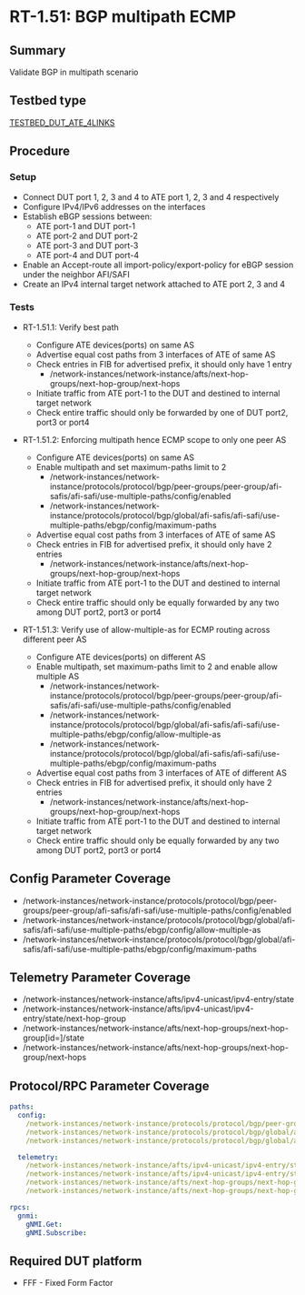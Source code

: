 # RT-1.51: BGP multipath ECMP

## Summary

Validate BGP in multipath scenario

## Testbed type

[TESTBED_DUT_ATE_4LINKS](https://github.com/openconfig/featureprofiles/blob/main/topologies/atedut_4.testbed)

## Procedure

### Setup

*   Connect DUT port 1, 2, 3 and 4 to ATE port 1, 2, 3 and 4 respectively
*   Configure IPv4/IPv6 addresses on the interfaces
*   Establish eBGP sessions between:
    *   ATE port-1 and DUT port-1
    *   ATE port-2 and DUT port-2
    *   ATE port-3 and DUT port-3
    *   ATE port-4 and DUT port-4
*   Enable an Accept-route all import-policy/export-policy for eBGP session
    under the neighbor AFI/SAFI
*   Create an IPv4 internal target network attached to ATE port 2, 3 and 4

### Tests

*   RT-1.51.1: Verify best path

    *   Configure ATE devices(ports) on same AS
    *   Advertise equal cost paths from 3 interfaces of ATE of same AS
    *   Check entries in FIB for advertised prefix, it should only have 1 entry
        *   /network-instances/network-instance/afts/next-hop-groups/next-hop-group/next-hops
    *   Initiate traffic from ATE port-1 to the DUT and destined to internal
        target network
    *   Check entire traffic should only be forwarded by one of DUT port2, port3
        or port4

*   RT-1.51.2: Enforcing multipath hence ECMP scope to only one peer AS

    *   Configure ATE devices(ports) on same AS
    *   Enable multipath and set maximum-paths limit to 2
        *   /network-instances/network-instance/protocols/protocol/bgp/peer-groups/peer-group/afi-safis/afi-safi/use-multiple-paths/config/enabled
        *   /network-instances/network-instance/protocols/protocol/bgp/global/afi-safis/afi-safi/use-multiple-paths/ebgp/config/maximum-paths
    *   Advertise equal cost paths from 3 interfaces of ATE of same AS
    *   Check entries in FIB for advertised prefix, it should only have 2
        entries
        *   /network-instances/network-instance/afts/next-hop-groups/next-hop-group/next-hops
    *   Initiate traffic from ATE port-1 to the DUT and destined to internal
        target network
    *   Check entire traffic should only be equally forwarded by any two among DUT
        port2, port3 or port4

*   RT-1.51.3: Verify use of allow-multiple-as for ECMP routing across different
    peer AS

    *   Configure ATE devices(ports) on different AS
    *   Enable multipath, set maximum-paths limit to 2 and enable allow multiple
        AS
        *   /network-instances/network-instance/protocols/protocol/bgp/peer-groups/peer-group/afi-safis/afi-safi/use-multiple-paths/config/enabled
        *   /network-instances/network-instance/protocols/protocol/bgp/global/afi-safis/afi-safi/use-multiple-paths/ebgp/config/allow-multiple-as
        *   /network-instances/network-instance/protocols/protocol/bgp/global/afi-safis/afi-safi/use-multiple-paths/ebgp/config/maximum-paths
    *   Advertise equal cost paths from 3 interfaces of ATE of different AS
    *   Check entries in FIB for advertised prefix, it should only have 2
        entries
        *   /network-instances/network-instance/afts/next-hop-groups/next-hop-group/next-hops
    *   Initiate traffic from ATE port-1 to the DUT and destined to internal
        target network
    *   Check entire traffic should only be equally forwarded by any two among DUT
        port2, port3 or port4

## Config Parameter Coverage

*   /network-instances/network-instance/protocols/protocol/bgp/peer-groups/peer-group/afi-safis/afi-safi/use-multiple-paths/config/enabled
*   /network-instances/network-instance/protocols/protocol/bgp/global/afi-safis/afi-safi/use-multiple-paths/ebgp/config/allow-multiple-as
*   /network-instances/network-instance/protocols/protocol/bgp/global/afi-safis/afi-safi/use-multiple-paths/ebgp/config/maximum-paths

## Telemetry Parameter Coverage

*   /network-instances/network-instance/afts/ipv4-unicast/ipv4-entry/state
*   /network-instances/network-instance/afts/ipv4-unicast/ipv4-entry/state/next-hop-group
*   /network-instances/network-instance/afts/next-hop-groups/next-hop-group[id=<id>]/state
*   /network-instances/network-instance/afts/next-hop-groups/next-hop-group/next-hops

## Protocol/RPC Parameter Coverage

```yaml
paths:
  config:
    /network-instances/network-instance/protocols/protocol/bgp/peer-groups/peer-group/afi-safis/afi-safi/use-multiple-paths/config/enabled
    /network-instances/network-instance/protocols/protocol/bgp/global/afi-safis/afi-safi/use-multiple-paths/ebgp/config/allow-multiple-as
    /network-instances/network-instance/protocols/protocol/bgp/global/afi-safis/afi-safi/use-multiple-paths/ebgp/config/maximum-paths

  telemetry: 
    /network-instances/network-instance/afts/ipv4-unicast/ipv4-entry/state
    /network-instances/network-instance/afts/ipv4-unicast/ipv4-entry/state/next-hop-group
    /network-instances/network-instance/afts/next-hop-groups/next-hop-group[id=<id>]/state
    /network-instances/network-instance/afts/next-hop-groups/next-hop-group/next-hops

rpcs:
  gnmi:
    gNMI.Get:
    gNMI.Subscribe:
```

## Required DUT platform

*   FFF - Fixed Form Factor

